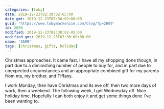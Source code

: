 ```yaml
---
categories: [toby]
date: 2019-12-23T02:30:02-05:00
date_gmt: 2019-12-23T07:30:02+00:00
guid: 'https://www.tobymackenzie.com/blog/?p=2609'
id: 2609
modified: 2019-12-23T02:30:02-05:00
modified_gmt: 2019-12-23T07:30:02+00:00
name: '2609'
tags: [christmas, gifts, holiday]
---
```


Christmas approaches.<!--more-->  It came fast.  I have all my shopping done though, in part due to a diminishing number of people to buy for, and in part due to unexpected circumstances and an appropriate combined gift for my parents from me, my brother, and Tiffany.

I work Monday, then have Christmas and its eve off, then two more days of work, then a weekend.  The following week, I get Wednesday off.  Nice holiday time.  Hopefully I can both enjoy it and get some things done I've been wanting to.
